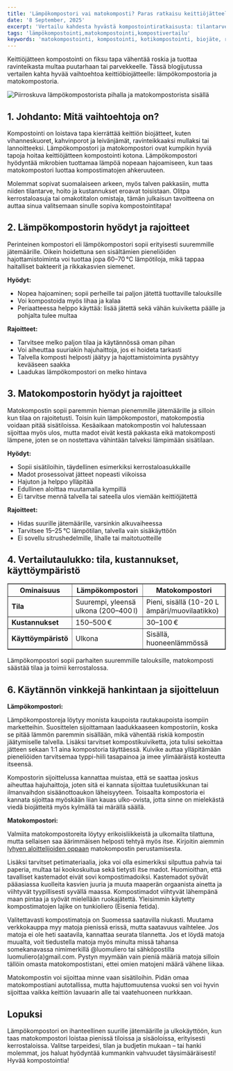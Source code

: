 ```yaml
---
title: 'Lämpökompostori vai matokomposti? Paras ratkaisu keittiöjätteelle'
date: '8 September, 2025'
excerpt: 'Vertailu kahdesta hyvästä kompostointiratkaisusta: tilantarve, kustannukset, hoito ja käyttömukavuus. Löydä paras tapa kierrättää keittiöbiojätteesi!'
tags: 'lämpökompostointi,matokompostointi,kompostivertailu'
keywords: 'matokompostointi, kompostointi, kotikompostointi, biojäte, ruokajäte, lannoite, puutarha, ekologinen, kierrätys, talvi'
---
```


Keittiöjätteen kompostointi on fiksu tapa vähentää roskia ja tuottaa ravinteikasta multaa puutarhaan tai parvekkeelle. Tässä blogijutussa vertailen kahta hyvää vaihtoehtoa keittiöbiojätteelle: lämpökompostoria ja matokompostoria.

<picture>
  <source srcset="/images/posts/lampokompostori-vai-matokomposti-paras-ratkaisu-keittiojatteelle/ulkokompostori-vai-matokompostori-800.avif 800w, /images/posts/lampokompostori-vai-matokomposti-paras-ratkaisu-keittiojatteelle/ulkokompostori-vai-matokompostori-1200.avif 1200w" type="image/avif">
  <source srcset="/images/posts/lampokompostori-vai-matokomposti-paras-ratkaisu-keittiojatteelle/ulkokompostori-vai-matokompostori-800.webp 800w, /images/posts/lampokompostori-vai-matokomposti-paras-ratkaisu-keittiojatteelle/ulkokompostori-vai-matokompostori-1200.webp 1200w" type="image/webp">
  <img src="/images/posts/lampokompostori-vai-matokomposti-paras-ratkaisu-keittiojatteelle/ulkokompostori-vai-matokompostori-800.jpg" srcset="/images/posts/lampokompostori-vai-matokomposti-paras-ratkaisu-keittiojatteelle/ulkokompostori-vai-matokompostori-800.jpg 800w, /images/posts/lampokompostori-vai-matokomposti-paras-ratkaisu-keittiojatteelle/ulkokompostori-vai-matokompostori-1200.jpg 1200w" alt="Piirroskuva lämpökompostorista pihalla ja matokompostorista sisällä" sizes="(max-width: 600px) 100vw, 800px" style="max-width:100%;height:auto;" loading="lazy">
</picture>

## 1. Johdanto: Mitä vaihtoehtoja on?

Kompostointi on loistava tapa kierrättää keittiön biojätteet, kuten vihanneskuoret, kahvinporot ja leivänjämät, ravinteikkaaksi mullaksi tai lannoitteeksi. Lämpökompostori ja matokompostori ovat kumpikin hyviä tapoja hoitaa keittiöjätteen kompostointi kotona. Lämpökompostori hyödyntää mikrobien tuottamaa lämpöä nopeaan hajoamiseen, kun taas matokompostori luottaa kompostimatojen ahkeruuteen.

Molemmat sopivat suomalaiseen arkeen, myös talven pakkasiin, mutta niiden tilantarve, hoito ja kustannukset eroavat toisistaan. Olitpa kerrostaloasuja tai omakotitalon omistaja, tämän julkaisun tavoitteena on auttaa sinua valitsemaan sinulle sopiva kompostointitapa!

## 2. Lämpökompostorin hyödyt ja rajoitteet

Perinteinen kompostori eli lämpökompostori sopii erityisesti suuremmille jätemäärille. Oikein hoidettuna sen sisältämien pieneliöiden hajottamistoiminta voi tuottaa jopa 60–70 °C lämpötiloja, mikä tappaa haitalliset bakteerit ja rikkakasvien siemenet.

**Hyödyt:**

- Nopea hajoaminen; sopii perheille tai paljon jätettä tuottaville talouksille
- Voi kompostoida myös lihaa ja kalaa
- Periaatteessa helppo käyttää: lisää jätettä sekä vähän kuiviketta päälle ja pohjalta tulee multaa

**Rajoitteet:**

- Tarvitsee melko paljon tilaa ja käytännössä oman pihan
- Voi aiheuttaa suuriakin hajuhaittoja, jos ei hoideta tarkasti
- Talvella komposti helposti jäätyy ja hajottamistoiminta pysähtyy kevääseen saakka
- Laadukas lämpökompostori on melko hintava

## 3. Matokompostorin hyödyt ja rajoitteet

Matokompostin sopii paremmin hieman pienemmille jätemäärille ja silloin kun tilaa on rajoitetusti. Toisin kuin lämpökompostori, matokompostia voidaan pitää sisätiloissa. Kesäaikaan matokompostin voi halutessaan sijoittaa myös ulos, mutta madot eivät kestä pakkasta eikä matokomposti lämpene, joten se on nostettava vähintään talveksi lämpimään sisätilaan.

**Hyödyt:**

- Sopii sisätiloihin, täydellinen esimerkiksi kerrostaloasukkaille
- Madot prosessoivat jätteet nopeasti viikoissa
- Hajuton ja helppo ylläpitää
- Edullinen aloittaa muutamalla kympillä
- Ei tarvitse mennä talvella tai sateella ulos viemään keittiöjätettä

**Rajoitteet:**

- Hidas suurille jätemäärille, varsinkin alkuvaiheessa
- Tarvitsee 15–25 °C lämpötilan, talvella vain sisäkäyttöön
- Ei sovellu sitrushedelmille, lihalle tai maitotuotteille

## 4. Vertailutaulukko: tila, kustannukset, käyttöympäristö

<table border="1">
  <thead>
    <tr>
      <th>Ominaisuus</th>
      <th>Lämpökompostori</th>
      <th>Matokompostori</th>
    </tr>
  </thead>
  <tbody>
    <tr>
      <td><strong>Tila</strong></td>
      <td>Suurempi, yleensä ulkona (200–400 l)</td>
      <td>Pieni, sisällä (10-20 L ämpäri/muovilaatikko)</td>
    </tr>
    <tr>
      <td><strong>Kustannukset</strong></td>
      <td>150–500 €</td>
      <td>30–100 €</td>
    </tr>
    <tr>
      <td><strong>Käyttöympäristö</strong></td>
      <td>Ulkona</td>
      <td>Sisällä, huoneenlämmössä</td>
    </tr>
  </tbody>
</table>

Lämpökompostori sopii parhaiten suuremmille talouksille, matokomposti säästää tilaa ja toimii kerrostalossa.

## 6. Käytännön vinkkejä hankintaan ja sijoitteluun

**Lämpökompostori:**

Lämpökompostoreja löytyy monista kaupoista rautakaupoista isompiin marketteihin. Suosittelen sijoittamaan laadukkaaseen kompostoriin, koska se pitää lämmön paremmin sisällään, mikä vähentää riskiä kompostin jäätymiselle talvella. Lisäksi tarvitset kompostikuiviketta, jota tulisi sekoittaa jätteen sekaan 1:1 aina kompostoria täyttäessä. Kuivike auttaa ylläpitämään pieneliöiden tarvitsemaa typpi-hiili tasapainoa ja imee ylimääräistä kosteutta itseensä.

Kompostorin sijoittelussa kannattaa muistaa, että se saattaa joskus aiheuttaa hajuhaittoja, joten sitä ei kannata sijoittaa tuuletusikkunan tai ilmanvaihdon sisäänottoaukon läheisyyteen. Toisaalta kompostoria ei kannata sijoittaa myöskään liian kauas ulko-ovista, jotta sinne on mielekästä viedä biojätteitä myös kylmällä tai märällä säällä.

**Matokompostori:**

Valmiita matokompostoreita löytyy erikoisliikkeistä ja ulkomailta tilattuna, mutta sellaisen saa äärimmäisen helposti tehtyä myös itse. Kirjoitin aiemmin [lyhyen aloittelijoiden oppaan](https://luomuliero.fi/blogi/julkaisu/kuinka-perustaa-matokomposti-kotona-opas-aloittelijoille) matokompostin perustamisesta.

Lisäksi tarvitset petimateriaalia, joka voi olla esimerkiksi silputtua pahvia tai paperia, multaa tai kookoskuitua sekä tietysti itse madot. Huomioithan, että tavalliset kastemadot eivät sovi kompostimadoiksi. Kastemadot syövät pääasiassa kuolleita kasvien juuria ja muuta maaperän orgaanista ainetta ja viihtyvät tyypillisesti syvällä maassa. Kompostimadot viihtyvät lähempänä maan pintaa ja syövät mielellään ruokajätettä. Yleisimmin käytetty kompostimatojen lajike on tunkioliero (Eisenia fetida).

Valitettavasti kompostimatoja on Suomessa saatavilla niukasti. Muutama verkkokauppa myy matoja pienissä erissä, mutta saatavuus vaihtelee. Jos matoja ei ole heti saatavila, kannattaa seurata tilannetta. Jos et löydä matoja muualta, voit tiedustella matoja myös minulta missä tahansa somekanavassa nimimerkillä @luomuliero tai sähköpostilla luomuliero(a)gmail.com. Pystyn myymään vain pieniä määriä matoja silloin tällöin omasta matokompostistani, ettei omien matojeni määrä vähene liikaa.

Matokompostin voi sijoittaa minne vaan sisätiloihin. Pidän omaa matokompostiani autotallissa, mutta hajuttomuutensa vuoksi sen voi hyvin sijoittaa vaikka keittiön lavuaarin alle tai vaatehuoneen nurkkaan.

## Lopuksi

Lämpökompostori on ihanteellinen suurille jätemäärille ja ulkokäyttöön, kun taas matokompostori loistaa pienissä tiloissa ja sisäoloissa, erityisesti kerrostaloissa. Valitse tarpeidesi, tilan ja budjetin mukaan – tai hanki molemmat, jos haluat hyödyntää kummankin vahvuudet täysimääräisesti! Hyvää kompostointia!
